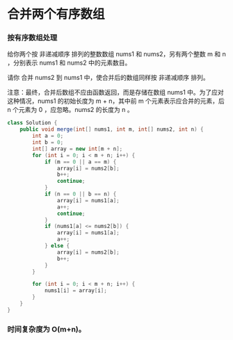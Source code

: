 # 合并两个有序数组

### 按有序数组处理

给你两个按 非递减顺序 排列的整数数组 nums1 和 nums2，另有两个整数 m 和 n ，分别表示 nums1 和 nums2 中的元素数目。

请你 合并 nums2 到 nums1 中，使合并后的数组同样按 非递减顺序 排列。

注意：最终，合并后数组不应由函数返回，而是存储在数组 nums1 中。为了应对这种情况，nums1 的初始长度为 m + n，其中前 m 个元素表示应合并的元素，后 n 个元素为 0 ，应忽略。nums2 的长度为 n 。


```java
class Solution {
    public void merge(int[] nums1, int m, int[] nums2, int n) {
        int a = 0;
        int b = 0;
        int[] array = new int[m + n];
        for (int i = 0; i < m + n; i++) {
            if (m == 0 || a == m) {
                array[i] = nums2[b];
                b++;
                continue;
            }
            if (n == 0 || b == n) {
                array[i] = nums1[a];
                a++;
                continue;
            }
            if (nums1[a] <= nums2[b]) {
                array[i] = nums1[a];
                a++;
            } else {
                array[i] = nums2[b];
                b++;
            }
        }

        for (int i = 0; i < m + n; i++) {
            nums1[i] = array[i];
        }
    }
}
```
 ### 时间复杂度为 O(m+n)。